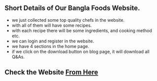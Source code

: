 ## Short Details of Our Bangla Foods Website. 
* we just collected some top quality chefs in the website. 
* with all of them will have some recipes.
* with each recipe there will be some ingredients, and cooking method etc. 
* we can login and register in the website. 
* we have 4 sections in the home page. 
* if we click on the download button on blog page, it will download all Q&As. 

## Check the Website [From Here](https://bangla-foods.web.app/)